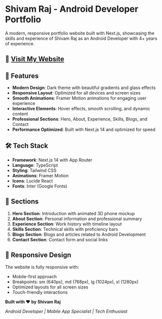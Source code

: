 # Shivam Raj - Android Developer Portfolio

A modern, responsive portfolio website built with Next.js, showcasing the skills and experience of Shivam Raj as an Android Developer with 4+ years of experience.

## 🚀 [Visit My Website](https://shivam-raj.appwrite.network)
## 🚀 Features

- **Modern Design**: Dark theme with beautiful gradients and glass effects
- **Responsive Layout**: Optimized for all devices and screen sizes
- **Smooth Animations**: Framer Motion animations for engaging user experience
- **Interactive Elements**: Hover effects, smooth scrolling, and dynamic content
- **Professional Sections**: Hero, About, Experience, Skills, Blogs, and Contact
- **Performance Optimized**: Built with Next.js 14 and optimized for speed

## 🛠️ Tech Stack

- **Framework**: Next.js 14 with App Router
- **Language**: TypeScript
- **Styling**: Tailwind CSS
- **Animations**: Framer Motion
- **Icons**: Lucide React
- **Fonts**: Inter (Google Fonts)

## 📱 Sections

1. **Hero Section**: Introduction with animated 3D phone mockup
2. **About Section**: Personal information and professional summary
3. **Experience Section**: Work history with timeline layout
4. **Skills Section**: Technical skills with proficiency bars
5. **Blogs Section**: Blogs and articles related to Android Development
6. **Contact Section**: Contact form and social links

## 📱 Responsive Design

The website is fully responsive with:
- Mobile-first approach
- Breakpoints: sm (640px), md (768px), lg (1024px), xl (1280px)
- Optimized layouts for all screen sizes
- Touch-friendly interactions

**Built with ❤️ by Shivam Raj**

*Android Developer | Mobile App Specialist | Tech Enthusiast*
